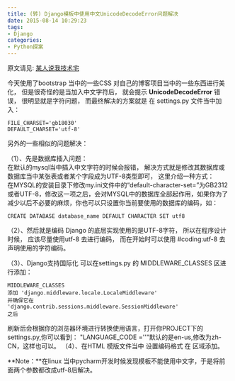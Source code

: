 ```yaml
---
title: (转) Django模板中使用中文UnicodeDecodeError问题解决
date: 2015-08-14 10:29:23
tags: 
- Django
categories:
- Python探案
---
```


原文请见: [某人说我技术宅](http://1992mrwang.blog.51cto.com/3265935/1123023)

今天使用了bootstrap 当中的一些CSS 对自己的博客项目当中的一些东西进行美化， 但是很奇怪的是当加入中文字符后， 就会提示 **UnicodeDecodeError** 错误， 很明显就是字符问题， 而最终解决的方案就是 在 settings.py 文件当中加入：
    
    FILE_CHARSET='gb18030' 
    DEFAULT_CHARSET='utf-8' 

另外的一些相似的问题解决：  
<!-- more -->  
（1）、先是数据库插入问题：   
在默认的mysql当中插入中文字符的时候会报错， 解决方式就是修改其数据库或数据库当中某张表或者某个字段成为UTF-8类型即可， 这里介绍一种方式：  
在MYSQL的安装目录下修改my.ini文件中的“default-character-set=”为GB2312或者UTF-8，修改这一项之后，会对MYSQL中的数据库全部起作用，如果你为了减少以后不必要的麻烦，你也可以只设置你当前要使用的数据库的编码，如：
     
    CREATE DATABASE database_name DEFAULT CHARACTER SET utf8 

（2）、然后就是编码 Django 的底层实现使用的是UTF-8字符， 所以在程序设计时候， 应该尽量使用utf-8 去进行编码， 而在开始时可以使用 #coding:utf-8 去声明使用的字符编码。

（3）、Django支持国际化
可以在settings.py 的 MIDDLEWARE_CLASSES 区进行添加：
    
    MIDDLEWARE_CLASSES
    添加 'django.middleware.locale.LocaleMiddleware' 
    并确保它在 
    'django.contrib.sessions.middleware.SessionMiddleware'  
    之后 
刷新后会根据你的浏览器环境进行转换使用语言，打开你PROJECT下的settings.py,你可以看到：
"LANGUAGE_CODE =''"默认的是en-us,修改为zh-CN，这样也可以。
（4）、在HTML 模版文件当中 设置编码格式 在 <head></head>区域添加。

**Note：**在linux 当中pycharm开发时候发现模板不能使用中文字，于是将前面两个参数都改成utf-8后解决。